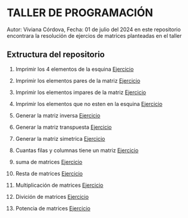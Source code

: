 # TALLER DE PROGRAMACIÓN
Autor: Viviana Córdova, Fecha: 01 de julio del 2024
en este repositorio encontrara la resolución de ejercios de matrices planteadas en el taller 
## Extructura del repositorio
1. Imprimir los 4 elementos de la esquina
   [Ejercicio](ejercicio(1).c)

2. Imprimir los elementos pares de la matriz
   [Ejercicio](ejercicio(2).c)

3.  Imprimir los elementos impares de la matriz
[Ejercicio](ejercicio(3).c)
4.  Imprimir los elementos que no esten en la esquina
[Ejercicio](ejercicio(4).c)
5.  Generar la matriz inversa
[Ejercicio](ejercicio(5).c)
6.  Generar la matriz transpuesta
[Ejercicio](ejercicio(6).c)
7.  Generar la matriz simetrica
[Ejercicio](ejercicio(7).c)
8.  Cuantas filas y columnas tiene un matriz
[Ejercicio](ejercicio(8).c)
9.  suma de matrices
[Ejercicio](ejercicio(9).c)
10. Resta de matrices
[Ejercicio](ejercicio(10).c)
11. Multiplicación de matrices
[Ejercicio](ejercicio(11).c)
12. Divición de matrices
[Ejercicio](ejercicio(12).c)
13. Potencia de matrices 
[Ejercicio](ejercicio(13).c)
